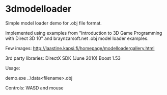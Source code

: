 3dmodelloader
=============

Simple model loader demo for .obj file format.

Implemented using examples from "Introduction to 3D Game Programming with Direct 3D 10" 
and braynzarsoft.net .obj model loader examples.

Few images: http://laastine.kapsi.fi/homepage/modelloadergallery.html

3rd party libraries:
DirectX SDK (June 2010)
Boost 1.53

Usage:

demo.exe ..\data\<filename>.obj

Controls:
WASD and mouse
